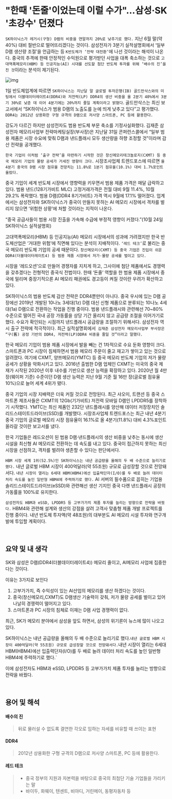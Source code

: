# "한때 '돈줄'이었는데 이럴 수가"…삼성·SK '초강수' 던졌다

`SK하이닉스가 레거시(구형) D램의 비중을 연말까지 20%로 낮추기로 했다.` 지난 6월 말(약 40%) 대비 절반으로 떨어뜨리겠다는 것이다. 삼성전자가 3분기 실적설명회에서 ‘일부 D램 생산량 조절’을 언급하는 등 `K반도체가 ‘전략 대전환’`에 나선 것이라는 해석이 나온다. 중국의 추격에 한때 안정적인 수익원으로 평가받던 사업을 대폭 축소하는 것으로 `고대역폭메모리(HBM) 등 인공지능(AI) 시대를 선도할 첨단 반도체 투자를 위해 ‘배수의 진’을 친 것`이라는 분석이 제기된다.



![img](https://imgnews.pstatic.net/image/015/2024/11/01/0005052056_001_20241102022709590.jpg?type=w860)

1일 반도체업계에 따르면 `SK하이닉스는 지난달 말 글로벌 투자은행(IB) 골드만삭스와의 미팅에서 더블데이터레이트4(DDR4)와 저전력(LP) DDR4의 생산 비중을 올 2분기 40%에서 3분기 30%로 낮춘 데 이어 4분기에는 20%까지 줄일 계획이라고 밝혔다`. 골드만삭스는 최신 보고서에서 “SK하이닉스가 범용 D램의 노출도를 눈에 띄게 낮추고 있다”고 평가했다. `DDR4는 2012년 상용화한 구형 규격의 D램으로 저사양 스마트폰, PC 등에 활용한다.`

강도가 다르긴 하지만 삼성전자도 범용 반도체 부문 축소를 기정사실화했다. 김재준 삼성전자 메모리사업부 전략마케팅실장(부사장)은 지난달 31일 콘퍼런스콜에서 “일부 범용 제품은 시장 수요에 맞춰 D램과 낸드플래시 모두 생산량을 하향 조정할 것”이라며 감산 전략을 공개했다.

`한국 기업이 이처럼 ‘출구 전략’을 마련하기 시작한 것은 창신메모리테크놀로지(CXMT) 등 중국 메모리 기업의 물량 공세가 거세진 영향이 크다.` 시장조사업체 트렌드포스에 따르면 `올 4분기 중국의 D램 시장 점유율 전망치는 11.8%로 1분기 점유율(10.1%) 대비 1.7%포인트 올랐다.`

중국 기업이 세계 반도체 시장에서 영향력을 키우면서 범용 제품 가격은 매달 급락하고 있다. 범용 낸드(128기가비트 MLC) 고정거래가격은 전월 대비 9월 11.4%, 10월 29.2% 폭락했다. 범용 D램(DDR4 8기가비트) 가격 역시 9월에 17.1% 떨어졌다. 업계에서는 삼성전자와 SK하이닉스가 중국이 만들지 못하는 AI 메모리 시장에서 격차를 벌리지 않으면 ‘위험한 상황’에 처할 것이라는 지적이 나온다.

“중국 공급사들이 범용 시장 진출을 가속해 수급에 부정적 영향이 커졌다.”(10월 24일 SK하이닉스 실적설명회)

고대역폭메모리(HBM) 등 인공지능(AI) 메모리 시장에서의 성과에 가려졌지만 한국 반도체산업은 ‘거대한 위험’에 직면해 있다는 분석이 지배적이다. `‘레드 테크’`로 불리는 중국 메모리 반도체 기업의 공세 때문이다. `창신메모리(CXMT) 등 중국 기업은 진입이 쉬운 DDR4(더블데이터레이트4) 등 범용 제품 시장에서 저가·물량 공세를 벌이고 있다.`

시장을 ‘레드오션’으로 만들어 경쟁자를 지치게 하고, 그사이에 첨단 제품에서도 경쟁력을 갖추겠다는 전형적인 중국식 전법이다. 한때 ‘돈줄’ 역할을 한 범용 제품 시장에서 중국에 밀리며 중장기적으론 AI 메모리 패권에도 경고등이 켜질 것이란 우려가 확산하고 있다.

SK하이닉스의 범용 반도체 감산 전략은 DDR4뿐만이 아니다. 중국 우시에 있는 D램 공장에선 2019년 개발된 10나노 3세대(1z) D램 대신 신형 제품으로 분류되는 10나노 4세대(1a) D램으로 전환하는 작업을 진행 중이다. 범용 낸드플래시와 관련해선 70~80% 수준으로 떨어진 국내 공장 가동률을 상당 기간 올리지 않고 공급량 조절을 이어가기로 했다. 수요가 확인되는 시점까지 낸드플래시 공급량을 조절하기 위해서다. 삼성전자 역시 출구 전략에 적극적이다. 최근 실적설명회에서` 김재준 삼성전자 메모리사업부 부사장은 “구(舊) 공정 기반의 DDR4, 저전력(LP)DDR4 비중을 줄일 것”이라고 말했다.`

한국 메모리 기업이 범용 제품 시장에서 발을 빼는 건 1차적으로 수요 둔화 영향이 크다. 스마트폰과 PC 시장이 침체하면서 범용 메모리 주문이 줄고 재고가 쌓이고 있는 것으로 알려졌다. 여기에 CXMT, 양쯔메모리(YMTC) 등 중국 메모리 반도체 기업의 저가 물량 공세가 상황을 악화시키고 있다. 2016년 출범한 D램 업체인 CXMT는 미국의 중국 제재가 시작된 2020년 이후 내수를 기반으로 생산 능력을 확장하고 있다. 2020년 월 4만 장(웨이퍼 기준) 수준이던 D램 생산 능력은 지난 9월 기준 월 16만 장(글로벌 점유율 10%)으로 늘어 세계 4위가 됐다.

중국 기업의 시장 지배력은 더욱 커질 것으로 전망된다. 최근 샤오미, 트랜션 등 중국 스마트폰 제조사들은 CXMT의 12Gb(기가비트) 저전력 모바일 D램인 LPDDR5를 장착하기 시작했다. YMTC는 최신 제품인 232단 낸드플래시를 양산해 데이터 저장장치인 솔리드스테이트드라이브(SSD)를 개발했다. 시장조사업체 트렌드포스는 최근 내년 4분기 중국 기업의 글로벌 메모리 시장 점유율이 16.1%로 올 4분기(11.8%) 대비 4.3%포인트 올라갈 것이란 보고서를 냈다.

한국 기업들은 레드오션이 된 범용 D램·낸드플래시의 생산 비중을 낮추는 동시에 생산 시설을 최신형 AI 메모리로 전환하는 데 속도를 내고 있다. 중국이 접근하지 못하는 최신 시장을 선점하고, 격차를 벌려야 생존할 수 있다는 판단에서다.

`HBM 시장 세계 1위(52.5%)인 SK하이닉스는 내년 공급량을 올해의 두 배 수준으로 늘리기로 했다.` 내년 글로벌 HBM 시장이 400억달러(약 55조원) 규모로 급성장할 것으로 전망돼서다. `내년 시장이 열리는 6세대 HBM(HBM4)에선 입출력단자(I/O)를 두 배로 늘려 데이터 처리 속도를 높인 일반형 HBM4에 주력하기로 했다.` AI 서버의 필수품으로 꼽히는 기업용 솔리드스테이트드라이브(eSSD)와 관련해선 생산 기지인 중국 다롄 낸드플래시 공장의 가동률을 100%로 유지한다.

`삼성전자도 HBM과 eSSD, LPDDR5 등 고부가가치 제품 투자를 늘리는 방향으로 전략을 바꿨다.` HBM4와 관련해 설계와 생산의 강점을 살려 고객사 맞춤형 제품 개발 프로젝트를 진행 중이다. 내년 반도체 투자액(약 48조원)의 대부분도 AI 메모리 시설 투자와 연구개발에 투입할 계획이다.

<br/>

## **요약 및 내 생각**

SK와 삼성은 D램(DDR4(더블데이터레이트4)) 메모리 줄이고,  AI메모리 사업에 집중한 다는 것이다. 

이유는 3가지로 보인다

1. 고부가가치, 즉 수익성이 있는 AI산업의 메모리를 생산 하겠다는 것이다. 
2. 중국(창신메모리,CXMT)도 D램생산 기술력이 갖춰, 저가 물량 공세를 벌이고 있어 나날히 경쟁력이 떨어지고 있다. 
3. 스마트폰과 PC 시장의 침체로 이재는 D램 사업 경쟁력이 없다.



최근, SK가 메모리 분야에서 삼성을 앞도 하면서, 삼성의 위기론이 뉴스에 많이 나오고 있다. 

SK하이닉스는 내년 공급량을 올해의 두 배 수준으로 늘리기로 했다.` 내년 글로벌 HBM 시장이 400억달러(약 55조원) 규모로 급성장할 것으로 전망돼서다. `내년 시장이 열리는 6세대 HBM(HBM4)에선 입출력단자(I/O)를 두 배로 늘려 데이터 처리 속도를 높인 일반형 HBM4에 주력하기로 했다.`

이에 삼성전자도 HBM과 eSSD, LPDDR5 등 고부가가치 제품 투자를 늘리는 방향으로 전략을 바꿨다.

</br>

## **용어 및 해석**

#### 배수의 진

> 뒤로 물러설 수 없도록 결연한 각오로 임하는 자세를 비유할 때 쓰이는 표현

#### DDR4

> 2012년 상용화한 구형 규격의 D램으로 저사양 스마트폰, PC 등에 활용한다.

#### 레드 테크

> * 중국 정부의 지원과 자본력을 바탕으로 중국의 최첨단 기술 기업들을 가리키는 말
> * 바이두, 화웨이, 텐센트, 비야디, 거린메이, 동평자동차 등